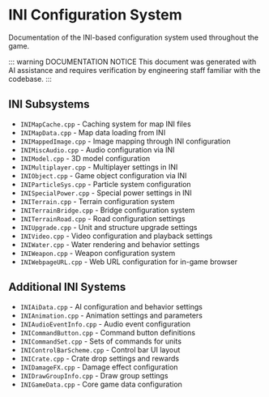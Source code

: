 # INI Configuration System

Documentation of the INI-based configuration system used throughout the game.

::: warning DOCUMENTATION NOTICE
This document was generated with AI assistance and requires verification by engineering staff familiar with the codebase.
:::


## INI Subsystems

- `INIMapCache.cpp` - Caching system for map INI files
- `INIMapData.cpp` - Map data loading from INI
- `INIMappedImage.cpp` - Image mapping through INI configuration
- `INIMiscAudio.cpp` - Audio configuration via INI
- `INIModel.cpp` - 3D model configuration
- `INIMultiplayer.cpp` - Multiplayer settings in INI
- `INIObject.cpp` - Game object configuration via INI
- `INIParticleSys.cpp` - Particle system configuration
- `INISpecialPower.cpp` - Special power settings in INI
- `INITerrain.cpp` - Terrain configuration system
- `INITerrainBridge.cpp` - Bridge configuration system
- `INITerrainRoad.cpp` - Road configuration settings
- `INIUpgrade.cpp` - Unit and structure upgrade settings
- `INIVideo.cpp` - Video configuration and playback settings
- `INIWater.cpp` - Water rendering and behavior settings
- `INIWeapon.cpp` - Weapon configuration system
- `INIWebpageURL.cpp` - Web URL configuration for in-game browser

## Additional INI Systems

- `INIAiData.cpp` - AI configuration and behavior settings
- `INIAnimation.cpp` - Animation settings and parameters
- `INIAudioEventInfo.cpp` - Audio event configuration
- `INICommandButton.cpp` - Command button definitions
- `INICommandSet.cpp` - Sets of commands for units
- `INIControlBarScheme.cpp` - Control bar UI layout
- `INICrate.cpp` - Crate drop settings and rewards
- `INIDamageFX.cpp` - Damage effect configuration
- `INIDrawGroupInfo.cpp` - Draw group settings
- `INIGameData.cpp` - Core game data configuration
